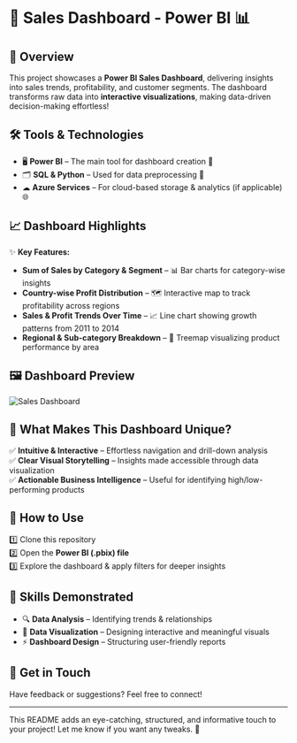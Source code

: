 # 🚀 **Sales Dashboard - Power BI** 📊

## 🎯 **Overview**
This project showcases a **Power BI Sales Dashboard**, delivering insights into sales trends, profitability, and customer segments. The dashboard transforms raw data into **interactive visualizations**, making data-driven decision-making effortless! 

## 🛠 **Tools & Technologies**
- 🖥 **Power BI** – The main tool for dashboard creation 🎨
- 🗂 **SQL & Python** – Used for data preprocessing 🔄
- ☁ **Azure Services** – For cloud-based storage & analytics (if applicable) 🌐

## 📈 **Dashboard Highlights**
✨ **Key Features:**
- **Sum of Sales by Category & Segment** – 📊 Bar charts for category-wise insights
- **Country-wise Profit Distribution** – 🗺️ Interactive map to track profitability across regions
- **Sales & Profit Trends Over Time** – 📈 Line chart showing growth patterns from 2011 to 2014
- **Regional & Sub-category Breakdown** – 🏢 Treemap visualizing product performance by area

## 🖼️ **Dashboard Preview**
![Sales Dashboard](dashboard_image.png)  

## 🎨 **What Makes This Dashboard Unique?**
✅ **Intuitive & Interactive** – Effortless navigation and drill-down analysis  
✅ **Clear Visual Storytelling** – Insights made accessible through data visualization  
✅ **Actionable Business Intelligence** – Useful for identifying high/low-performing products  

## 🚀 **How to Use**
1️⃣ Clone this repository  
2️⃣ Open the **Power BI (.pbix) file**  
3️⃣ Explore the dashboard & apply filters for deeper insights  

## 🌟 **Skills Demonstrated**
- 🔍 **Data Analysis** – Identifying trends & relationships  
- 🎨 **Data Visualization** – Designing interactive and meaningful visuals  
- ⚡ **Dashboard Design** – Structuring user-friendly reports  

## 📩 **Get in Touch**
Have feedback or suggestions? Feel free to connect!  

---

This README adds an eye-catching, structured, and informative touch to your project! Let me know if you want any tweaks. 🎯
